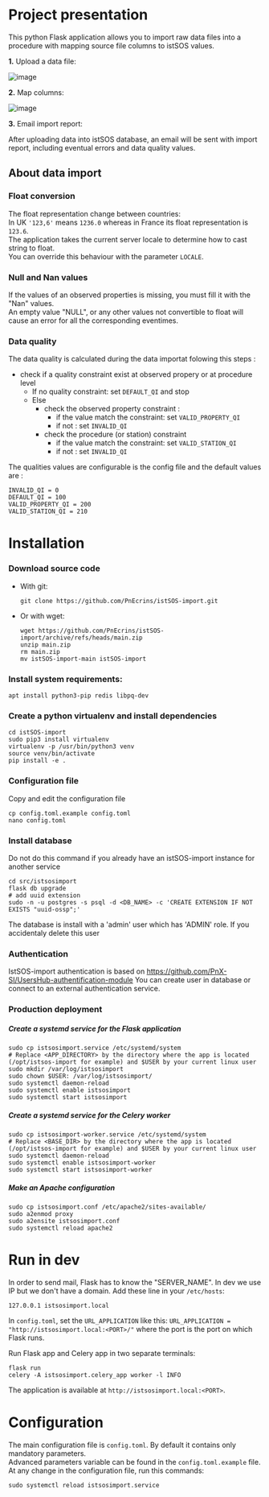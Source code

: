 # Project presentation

This python Flask application allows you to import raw data files into a procedure with mapping source file columns to istSOS values.

**1.** Upload a data file:

![image](https://user-images.githubusercontent.com/4418840/199719515-eb2274c3-a60b-4a1e-938e-5fd257c9cb55.png)

**2.** Map columns:

![image](https://user-images.githubusercontent.com/4418840/199719747-9dbd7a52-a4d6-42d3-b411-3d762925108b.png)

**3.** Email import report:

After uploading data into istSOS database, an email will be sent with import report, including eventual errors and data quality values.

## About data import

### Float conversion

The float representation change between countries:  
In UK `'123,6'` means `1236.0` whereas in France its float representation is `123.6`.  
The application takes the current server locale to determine how to cast string to float.  
You can override this behaviour with the parameter `LOCALE`.

### Null and Nan values

If the values of an observed properties is missing, you must fill it with the "Nan" values.  
An empty value "NULL", or any other values not convertible to float will cause an error for all the corresponding eventimes.

### Data quality

The data quality is calculated during the data importat folowing this steps :

- check if a quality constraint exist at observed propery or at procedure level
  - If no quality constraint: set `DEFAULT_QI` and stop
  - Else
    - check the observed property constraint :
      - if the value match the constraint: set `VALID_PROPERTY_QI`
      - if not : set `INVALID_QI`
    - check the procedure (or station) constraint
      - if the value match the constraint: set `VALID_STATION_QI`
      - if not : set `INVALID_QI`

The qualities values are configurable is the config file and the default values are :

    INVALID_QI = 0
    DEFAULT_QI = 100
    VALID_PROPERTY_QI = 200
    VALID_STATION_QI = 210

# Installation

### Download source code

- With git:

      git clone https://github.com/PnEcrins/istSOS-import.git

- Or with wget:

      wget https://github.com/PnEcrins/istSOS-import/archive/refs/heads/main.zip
      unzip main.zip
      rm main.zip
      mv istSOS-import-main istSOS-import

### Install system requirements:

    apt install python3-pip redis libpq-dev

### Create a python virtualenv and install dependencies

    cd istSOS-import
    sudo pip3 install virtualenv
    virtualenv -p /usr/bin/python3 venv
    source venv/bin/activate
    pip install -e .

### Configuration file

Copy and edit the configuration file

    cp config.toml.example config.toml
    nano config.toml

### Install database

Do not do this command if you already have an istSOS-import instance for another service

    cd src/istsosimport
    flask db upgrade
    # add uuid extension
    sudo -n -u postgres -s psql -d <DB_NAME> -c 'CREATE EXTENSION IF NOT EXISTS "uuid-ossp";'

The database is install with a 'admin' user which has 'ADMIN' role. If you accidentaly delete this user 


### Authentication

IstSOS-import authentication is based on https://github.com/PnX-SI/UsersHub-authentification-module
You can create user in database or connect to an external authentication service.



### Production deployment

##### Create a systemd service for the Flask application

    sudo cp istsosimport.service /etc/systemd/system
    # Replace <APP_DIRECTORY> by the directory where the app is located (/opt/istsos-import for example) and $USER by your current linux user
    sudo mkdir /var/log/istsosimport
    sudo chown $USER: /var/log/istsosimport/
    sudo systemctl daemon-reload
    sudo systemctl enable istsosimport
    sudo systemctl start istsosimport

##### Create a systemd service for the Celery worker

    sudo cp istsosimport-worker.service /etc/systemd/system
    # Replace <BASE_DIR> by the directory where the app is located (/opt/istsos-import for example) and $USER by your current linux user
    sudo systemctl daemon-reload
    sudo systemctl enable istsosimport-worker
    sudo systemctl start istsosimport-worker

##### Make an Apache configuration

    sudo cp istsosimport.conf /etc/apache2/sites-available/
    sudo a2enmod proxy
    sudo a2ensite istsosimport.conf
    sudo systemctl reload apache2

# Run in dev

In order to send mail, Flask has to know the "SERVER_NAME". In dev we use IP but we don't have a domain. Add these line in your `/etc/hosts`:

    127.0.0.1 istsosimport.local

In `config.toml`, set the `URL_APPLICATION` like this: `URL_APPLICATION = "http://istsosimport.local:<PORT>/"` where the port is the port on which Flask runs.

Run Flask app and Celery app in two separate terminals:

    flask run
    celery -A istsosimport.celery_app worker -l INFO

The application is available at `http://istsosimport.local:<PORT>`.

# Configuration

The main configuration file is `config.toml`. By default it contains only mandatory parameters.  
Advanced parameters variable can be found in the `config.toml.example` file.  
At any change in the configuration file, run this commands:

    sudo systemctl reload istsosimport.service
